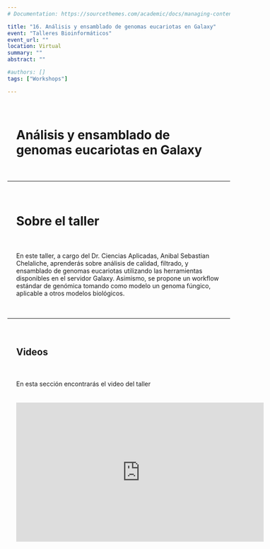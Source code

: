 ```yaml
---
# Documentation: https://sourcethemes.com/academic/docs/managing-content/

title: "16. Análisis y ensamblado de genomas eucariotas en Galaxy"
event: "Talleres Bioinformáticos"
event_url: ""
location: Virtual
summary: ""
abstract: ""

#authors: []
tags: ["Workshops"]

---
```

<div style="display: grid; grid-template-columns: 1fr; gap: 20px; padding: 20px;">

# Análisis y ensamblado de genomas eucariotas en Galaxy

</div>

--- 

<div style="display: grid; grid-template-columns: 1fr; gap: 20px; padding: 20px;">

# Sobre el taller 

En este taller, a cargo del Dr. Ciencias Aplicadas, Anibal Sebastian Chelaliche, aprenderás sobre análisis de calidad, filtrado, y ensamblado de genomas eucariotas utilizando las herramientas disponibles en el servidor Galaxy. Asimismo, se propone un workflow estándar de genómica tomando como modelo un genoma fúngico, aplicable a otros modelos biológicos.


</div>
</div>


--- 

<div style="display: grid; grid-template-columns: 1fr; gap: 20px; padding: 20px;">

## Videos
En esta sección encontrarás el video del taller

<iframe width="560" height="315" src="https://www.youtube.com/embed/uxJ7iJ6muzo?si=sglal6MKXkpuWxsW" title="YouTube video player" frameborder="0" allow="accelerometer; autoplay; clipboard-write; encrypted-media; gyroscope; picture-in-picture; web-share" referrerpolicy="strict-origin-when-cross-origin" allowfullscreen></iframe>
